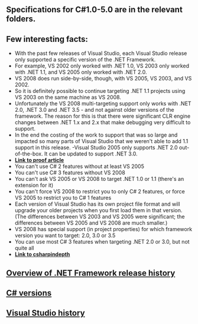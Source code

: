 ## Specifications for C#1.0-5.0 are in the relevant folders.

## Few interesting facts:
- With the past few releases of Visual Studio, each Visual Studio release only supported a specific version of the .NET Framework.
- For example, VS 2002 only worked with .NET 1.0, VS 2003 only worked with .NET 1.1, and VS 2005 only worked with .NET 2.0.
- VS 2008 does run side-by-side, though, with VS 2005, VS 2003, and VS 2002.
- So it is definitely possible to continue targeting .NET 1.1 projects using VS 2003 on the same machine as VS 2008.
- Unfortunately the VS 2008 multi-targeting support only works with .NET 2.0, .NET 3.0 and .NET 3.5 - and not against older versions of the framework. The reason for this is that there were significant CLR engine changes between .NET 1.x and 2.x that make debugging very difficult to support.
- In the end the costing of the work to support that was so large and impacted so many parts of Visual Studio that we weren't able to add 1.1 support in this release.
-Visual Studio 2005 only supports .NET 2.0 out-of-the-box. It can be updated to support .NET 3.0.
- **[Link to proof article](http://weblogs.asp.net/scottgu/archive/2007/06/20/vs-2008-multi-targeting-support.aspx)**
- You can't use C# 2 features without at least VS 2005
- You can't use C# 3 features without VS 2008
- You can't ask VS 2005 or VS 2008 to target .NET 1.0 or 1.1 (there's an extension for it)
- You can't force VS 2008 to restrict you to only C# 2 features, or force VS 2005 to restrict you to C# 1 features
- Each version of Visual Studio has its own project file format and will upgrade your older projects when you first load them in that version. (The differences between VS 2003 and VS 2005 were significant; the differences between VS 2005 and VS 2008 are much smaller.)
- VS 2008 has special support (in project properties) for which framework version you want to target: 2.0, 3.0 or 3.5
- You can use most C# 3 features when targeting .NET 2.0 or 3.0, but not quite all
- **[Link to csharpindepth](http://csharpindepth.com/Articles/Chapter1/Versions.aspx)**


## [Overview of .NET Framework release history](https://en.wikipedia.org/wiki/.NET_Framework#Release_history)

## [C# versions](https://en.wikipedia.org/wiki/C_Sharp_(programming_language)#Versions)

## [Visual Studio history](https://en.wikipedia.org/wiki/Microsoft_Visual_Studio#History)